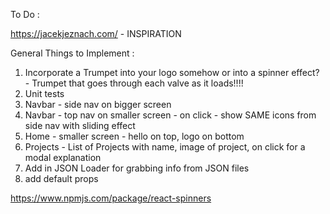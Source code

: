 To Do : 

https://jacekjeznach.com/ - INSPIRATION

General Things to Implement :
1) Incorporate a Trumpet into your logo somehow or into a spinner effect? - Trumpet that goes through each valve as it loads!!!!
2) Unit tests
1) Navbar - side nav on bigger screen 
2) Navbar - top nav on smaller screen - on click - show SAME icons from side nav with sliding effect
3) Home - smaller screen - hello on top, logo on bottom
4) Projects - List of Projects with name, image of project, on click for a modal explanation
6) Add in JSON Loader for grabbing info from JSON files
8) add default props

https://www.npmjs.com/package/react-spinners